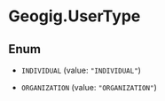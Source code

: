# Geogig.UserType

## Enum


* `INDIVIDUAL` (value: `"INDIVIDUAL"`)

* `ORGANIZATION` (value: `"ORGANIZATION"`)


